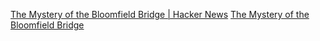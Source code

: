 
[The Mystery of the Bloomfield Bridge | Hacker News](https://news.ycombinator.com/item?id=37359193)
[The Mystery of the Bloomfield Bridge](https://tylervigen.com/the-mystery-of-the-bloomfield-bridge)
